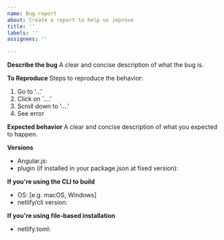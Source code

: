 ```yaml
---
name: Bug report
about: Create a report to help us improve
title: ''
labels: ''
assignees: ''

---
```


**Describe the bug**
A clear and concise description of what the bug is.

**To Reproduce**
Steps to reproduce the behavior:
1. Go to '...'
2. Click on '....'
3. Scroll down to '....'
4. See error

**Expected behavior**
A clear and concise description of what you expected to happen.

**Versions**
- Angular.js:
- plugin (if installed in your package.json at fixed version):

**If you're using the CLI to build**
 - OS: [e.g. macOS, Windows]
 - netlify/cli version:

**If you're using file-based installation**
- netlify.toml:
